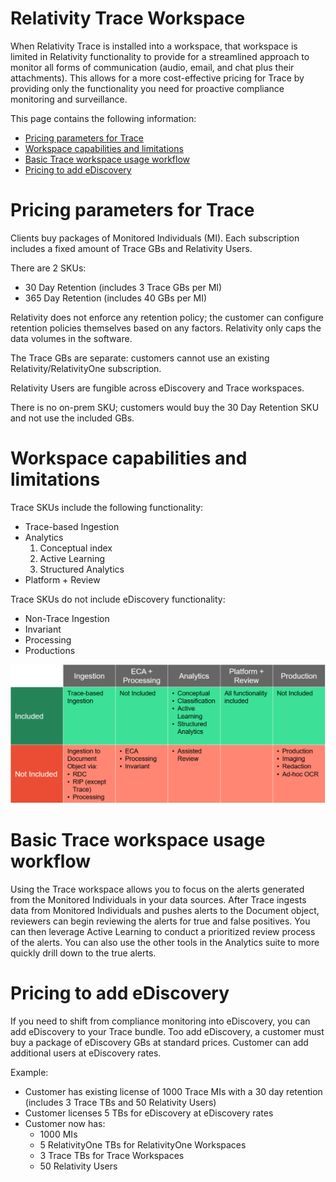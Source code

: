 Relativity Trace Workspace
===========================

When Relativity Trace is installed into a workspace, that workspace is limited in Relativity functionality to provide for a streamlined approach to monitor all forms of communication (audio, email, and chat plus their attachments). This allows for a more cost-effective pricing for Trace by providing only the functionality you need for proactive compliance monitoring and surveillance.

This page contains the following information:

- [Pricing parameters for Trace](#pricing-parameters-for-trace)
- [Workspace capabilities and limitations](#workspace-capabilities-and-limitations)
- [Basic Trace workspace usage workflow](#basic-trace-workspace-usage-workflow)
- [Pricing to add eDiscovery](#pricing-to-add-ediscovery)



Pricing parameters for Trace
============================

Clients buy packages of Monitored Individuals (MI). Each subscription includes a fixed amount of Trace GBs and Relativity Users.

There are 2 SKUs:
* 30 Day Retention (includes 3 Trace GBs per MI)
* 365 Day Retention (includes 40 GBs per MI)

Relativity does not enforce any retention policy; the customer can configure retention policies themselves based on any factors. 
Relativity only caps the data volumes in the software.

The Trace GBs are separate: customers cannot use an existing Relativity/RelativityOne subscription.

Relativity Users are fungible across eDiscovery and Trace workspaces.

There is no on-prem SKU; customers would buy the 30 Day Retention SKU and not use the included GBs.



Workspace capabilities and limitations
======================================

Trace SKUs include the following functionality:
* Trace-based Ingestion
* Analytics 
  1. Conceptual index
  2. Active Learning
  3. Structured Analytics
* Platform + Review

Trace SKUs do not include eDiscovery functionality:
* Non-Trace Ingestion
* Invariant
* Processing
* Productions

![](media/limitations_chart.png)



Basic Trace workspace usage workflow
====================================
Using the Trace workspace allows you to focus on the alerts generated from the Monitored Individuals in your data sources. After Trace ingests data from Monitored Individuals and pushes alerts to the Document object, reviewers can begin reviewing the alerts for true and false positives. You can then leverage Active Learning to conduct a prioritized review process of the alerts. You can also use the other tools in the Analytics suite to more quickly drill down to the true alerts.




Pricing to add eDiscovery
=========================

If you need to shift from compliance monitoring into eDiscovery, you can add eDiscovery to your Trace bundle. Too add eDiscovery, a customer must buy a package of eDiscovery GBs at standard prices. Customer can add additional users at eDiscovery rates.

Example:
* Customer has existing license of 1000 Trace MIs with a 30 day retention (includes 3 Trace TBs and 50 Relativity Users)
* Customer licenses 5 TBs for eDiscovery at eDiscovery rates
* Customer now has:
  * 1000 MIs
  * 5 RelativityOne TBs for RelativityOne Workspaces
  * 3 Trace TBs for Trace Workspaces
  * 50 Relativity Users 


